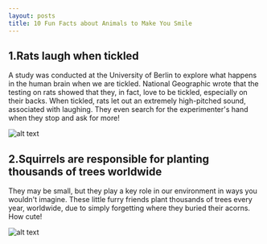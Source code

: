 ```yaml
---
layout: posts
title: 10 Fun Facts about Animals to Make You Smile
---
```



## 1.Rats laugh when tickled
A study was conducted at the University of Berlin to explore what happens in the human brain when we are tickled. National Geographic wrote that the testing on rats showed that they, in fact, love to be tickled, especially on their backs. When tickled, rats let out an extremely high-pitched sound, associated with laughing. They even search for the experimenter's hand when they stop and ask for more! 

![alt text](../assets/images/rat.jpg)


## 2.Squirrels are responsible for planting thousands of trees worldwide
They may be small, but they play a key role in our environment in ways you wouldn't imagine. These little furry friends plant thousands of trees every year, worldwide, due to simply forgetting where they buried their acorns. How cute!


![alt text](../assets/images/s.jpg)
